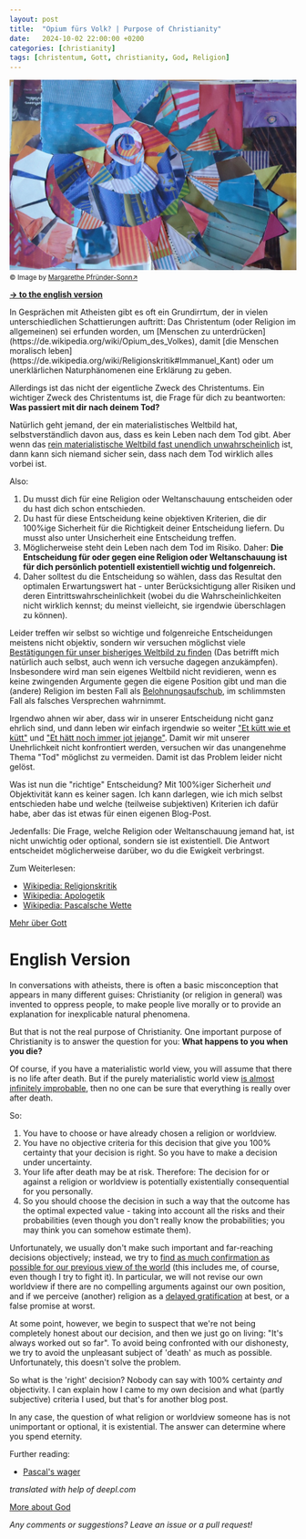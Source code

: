 ```yaml
---
layout: post
title:  "Opium fürs Volk? | Purpose of Christianity"
date:   2024-10-02 22:00:00 +0200
categories: [christianity]
tags: [christentum, Gott, christianity, God, Religion]
---
```

![colored circles and shapes](/assets/abstract.jpg)
<small>&copy; Image by [Margarethe Pfründer-Sonn&#8599;](http://www.pfruender-sonn.de/zeichnung-malerei/abstrakt/collage)</small>


**<a href="#English">-> to the english version</a>**

<a id="German"/>
In Gesprächen mit Atheisten gibt es oft ein Grundirrtum, der in vielen unterschiedlichen Schattierungen auftritt:
Das Christentum (oder Religion im allgemeinen) sei erfunden worden, um [Menschen zu unterdrücken](https://de.wikipedia.org/wiki/Opium_des_Volkes), 
damit [die Menschen moralisch leben](https://de.wikipedia.org/wiki/Religionskritik#Immanuel_Kant) oder um unerklärlichen Naturphänomenen eine Erklärung zu geben. 

Allerdings ist das nicht der eigentliche Zweck des Christentums. Ein wichtiger Zweck des Christentums ist, die Frage für dich zu beantworten: **Was passiert mit dir nach deinem Tod?**

Natürlich geht jemand, der ein materialistisches Weltbild hat, selbstverständlich davon aus, dass es kein Leben nach dem Tod gibt.
Aber wenn das [rein materialistische Weltbild fast unendlich unwahrscheinlich](/christianity/creation/2024/02/02/creation.html) ist, dann kann sich niemand sicher sein, dass nach dem Tod wirklich alles vorbei ist.

Also:
1. Du musst dich für eine Religion oder Weltanschauung entscheiden oder du hast dich schon entschieden.
2. Du hast für diese Entscheidung keine objektiven Kriterien, die dir 100%ige Sicherheit für die Richtigkeit deiner Entscheidung liefern. Du musst also unter Unsicherheit eine Entscheidung treffen.
3. Möglicherweise steht dein Leben nach dem Tod im Risiko. Daher: **Die Entscheidung für oder gegen eine Religion oder Weltanschauung ist für dich persönlich potentiell existentiell wichtig und folgenreich.**
4. Daher solltest du die Entscheidung so wählen, dass das Resultat den optimalen Erwartungswert hat - unter Berücksichtigung aller Risiken und deren Eintrittswahrscheinlichkeit (wobei du die Wahrscheinlichkeiten nicht wirklich kennst; du meinst vielleicht, sie irgendwie überschlagen zu können).

Leider treffen wir selbst so wichtige und folgenreiche Entscheidungen meistens nicht objektiv, sondern wir versuchen möglichst viele [Bestätigungen für unser bisheriges Weltbild zu finden](https://theoatmeal.com/comics/believe) (Das betrifft mich natürlich auch selbst, auch wenn ich versuche dagegen anzukämpfen). Insbesondere wird man sein eigenes Weltbild nicht revidieren, wenn es keine zwingenden Argumente gegen die eigene Position gibt und man die (andere) Religion im besten Fall als [Belohnungsaufschub](https://de.wikipedia.org/wiki/Belohnungsaufschub), im schlimmsten Fall als falsches Versprechen wahrnimmt.

Irgendwo ahnen wir aber, dass wir in unserer Entscheidung nicht ganz ehrlich sind, und dann leben wir einfach irgendwie so weiter ["Et kütt wie et kütt"](https://www.koeln.de/koeln/das-koelsche-grundgesetz-die-11-regeln-der-domstadt_1121331.html) und ["Et hätt noch immer jot jejange"](https://www.koeln.de/koeln/das-koelsche-grundgesetz-die-11-regeln-der-domstadt_1121331.html).
Damit wir mit unserer Unehrlichkeit nicht konfrontiert werden, versuchen wir das unangenehme Thema "Tod" möglichst zu vermeiden. Damit ist das Problem leider nicht gelöst.

Was ist nun die "richtige" Entscheidung? Mit 100%iger Sicherheit *und* Objektivität kann es keiner sagen. Ich kann darlegen, wie ich mich selbst entschieden habe und welche (teilweise subjektiven) Kriterien ich dafür habe, aber das ist etwas für einen eigenen Blog-Post.

Jedenfalls: Die Frage, welche Religion oder Weltanschauung jemand hat, ist nicht unwichtig oder optional, sondern sie ist existentiell. Die Antwort entscheidet möglicherweise darüber, wo du die Ewigkeit verbringst. 

Zum Weiterlesen:
* [Wikipedia: Religionskritik](https://de.wikipedia.org/wiki/Religionskritik)
* [Wikipedia: Apologetik](https://de.wikipedia.org/wiki/Apologetik)
* [Wikipedia: Pascalsche Wette](https://de.wikipedia.org/wiki/Pascalsche_Wette)

[Mehr über Gott](/collections/god.html)
<a id="English"/>

# English Version

In conversations with atheists, there is often a basic misconception that appears in many different guises:
Christianity (or religion in general) was invented to oppress people, to make people live morally or to provide an explanation for inexplicable natural phenomena.

But that is not the real purpose of Christianity. One important purpose of Christianity is to answer the question for you: **What happens to you when you die?**

Of course, if you have a materialistic world view, you will assume that there is no life after death. But if the purely materialistic world view [is almost infinitely improbable](https://joerg-pfruender.github.io/christianity/creation/2024/02/02/creation.html#English), then no one can be sure that everything is really over after death.

So:
1. You have to choose or have already chosen a religion or worldview.
2. You have no objective criteria for this decision that give you 100% certainty that your decision is right. So you have to make a decision under uncertainty. 
3. Your life after death may be at risk. Therefore: The decision for or against a religion or worldview is potentially existentially consequential for you personally.
4. So you should choose the decision in such a way that the outcome has the optimal expected value - 
taking into account all the risks and their probabilities (even though you don't really know the probabilities; you may think you can somehow estimate them).

Unfortunately, we usually don't make such important and far-reaching decisions objectively; instead, we try to [find as much confirmation as possible for our previous view of the world](https://theoatmeal.com/comics/believe) (this includes me, of course, even though I try to fight it).
In particular, we will not revise our own worldview if there are no compelling arguments against our own position, and if we perceive (another) religion as a [delayed gratification](https://en.wikipedia.org/wiki/Delayed_gratification) at best, or a false promise at worst.

At some point, however, we begin to suspect that we're not being completely honest about our decision, 
and then we just go on living: "It's always worked out so far". 
To avoid being confronted with our dishonesty, we try to avoid the unpleasant subject of 'death' as much as possible. Unfortunately, this doesn't solve the problem.

So what is the 'right' decision? Nobody can say with 100% certainty *and* objectivity. I can explain how I came to my own decision and what (partly subjective) criteria I used, but that's for another blog post.

In any case, the question of what religion or worldview someone has is not unimportant or optional, it is existential. 
The answer can determine where you spend eternity.

Further reading:
* [Pascal's wager](https://en.wikipedia.org/wiki/Pascal%27s_wager)

*translated with help of deepl.com*

[More about God](/collections/god.html)

*Any comments or suggestions? Leave an issue or a pull request!*